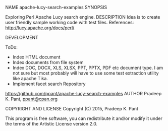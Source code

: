 NAME
apache-lucy-search-examples
SYNOPSIS

Exploring Perl Apache Lucy search engine. 
DESCRIPTION
Idea is to create user friendly sample working code with test files. 
References:
http://lucy.apache.org/docs/perl/

DEVELOPMENT

ToDo:
* Index HTML document
* Index documents from file system
* Index DOC, DOCX, XLS, XLSX, PPT, PPTX, PDF etc document type. I am not sure but most probably will have to use some test extraction utility like apache Tika.
* Implement facet search
Repository

https://github.com/ppant/apache-lucy-search-examples
AUTHOR
Pradeep K. Pant, ppant@cpan.org

COPYRIGHT AND LICENSE
Copyright (C) 2015, Pradeep K. Pant

This program is free software, you can redistribute it and/or modify it under the terms of the Artistic License version 2.0.

